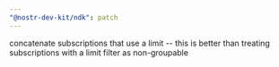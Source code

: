```yaml
---
"@nostr-dev-kit/ndk": patch
---
```


concatenate subscriptions that use a limit -- this is better than treating subscriptions with a limit filter as non-groupable
